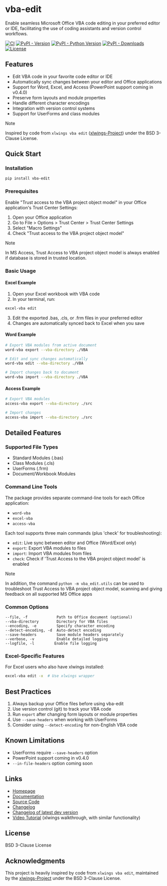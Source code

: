 # vba-edit

Enable seamless Microsoft Office VBA code editing in your preferred editor or IDE, facilitating the use of coding assistants and version control workflows.

[![CI](https://github.com/markuskiller/vba-edit/actions/workflows/test.yaml/badge.svg)](https://github.com/markuskiller/vba-edit/actions/workflows/test.yaml)
[![PyPI - Version](https://img.shields.io/pypi/v/vba-edit.svg)](https://pypi.org/project/vba-edit)
[![PyPI - Python Version](https://img.shields.io/pypi/pyversions/vba-edit.svg)](https://pypi.org/project/vba-edit)
[![PyPI - Downloads](https://img.shields.io/pypi/dm/vba-edit)](https://pypi.org/project/vba-edit)
[![License](https://img.shields.io/badge/License-BSD_3--Clause-blue.svg)](https://opensource.org/licenses/BSD-3-Clause)

## Features

- Edit VBA code in your favorite code editor or IDE
- Automatically sync changes between your editor and Office applications
- Support for Word, Excel, and Access (PowerPoint support coming in v0.4.0)
- Preserve form layouts and module properties
- Handle different character encodings
- Integration with version control systems
- Support for UserForms and class modules

> [!NOTE]
> Inspired by code from ``xlwings vba edit`` ([xlwings-Project](https://www.xlwings.org/)) under the BSD 3-Clause License.

## Quick Start

### Installation

```bash
pip install vba-edit
```

### Prerequisites

Enable "Trust access to the VBA project object model" in your Office application's Trust Center Settings:

1. Open your Office application
2. Go to File > Options > Trust Center > Trust Center Settings
3. Select "Macro Settings"
4. Check "Trust access to the VBA project object model"

> [!NOTE]
> In MS Access, Trust Access to VBA project object model is always enabled if database is stored in trusted location.

### Basic Usage

#### Excel Example

1. Open your Excel workbook with VBA code
2. In your terminal, run:

```bash
excel-vba edit
```

3. Edit the exported .bas, .cls, or .frm files in your preferred editor
4. Changes are automatically synced back to Excel when you save

#### Word Example

```bash
# Export VBA modules from active document
word-vba export --vba-directory ./VBA

# Edit and sync changes automatically
word-vba edit --vba-directory ./VBA

# Import changes back to document
word-vba import --vba-directory ./VBA
```

#### Access Example

```bash
# Export VBA modules
access-vba export --vba-directory ./src

# Import changes
access-vba import --vba-directory ./src
```

## Detailed Features

### Supported File Types

- Standard Modules (.bas)
- Class Modules (.cls)
- UserForms (.frm)
- Document/Workbook Modules

### Command Line Tools

The package provides separate command-line tools for each Office application:

- `word-vba`
- `excel-vba`
- `access-vba`

Each tool supports three main commands (plus 'check' for troubleshooting):

- `edit`: Live sync between editor and Office (Word/Excel only)
- `export`: Export VBA modules to files
- `import`: Import VBA modules from files
- `check`: Check if 'Trust Access to the VBA project object model' is enabled

> [!NOTE]
> In addition, the command `python -m vba_edit.utils` can be used to troubleshoot Trust Access to VBA project object model, 
> scanning and giving feedback on all supported MS Office apps

### Common Options

```text
--file, -f             Path to Office document (optional)
--vba-directory        Directory for VBA files
--encoding, -e         Specify character encoding
--detect-encoding, -d  Auto-detect encoding
--save-headers         Save module headers separately
--verbose, -v          Enable detailed logging
--logfile, -l         Enable file logging
```

### Excel-Specific Features

For Excel users who also have xlwings installed:

```bash
excel-vba edit -x  # Use xlwings wrapper
```

## Best Practices

1. Always backup your Office files before using vba-edit
2. Use version control (git) to track your VBA code
3. Run `export` after changing form layouts or module properties
4. Use `--save-headers` when working with UserForms
5. Consider using `--detect-encoding` for non-English VBA code

## Known Limitations

- UserForms require `--save-headers` option
- PowerPoint support coming in v0.4.0
- `--in-file-headers` option coming soon

## Links

- [Homepage](https://langui.ch/current-projects/vba-edit/)
- [Documentation](https://github.com/markuskiller/vba-edit/blob/main/README.md)
- [Source Code](https://github.com/markuskiller/vba-edit)
- [Changelog](https://github.com/markuskiller/vba-edit/blob/main/CHANGELOG.md)
- [Changelog of latest dev version](https://github.com/markuskiller/vba-edit/blob/dev/CHANGELOG.md)
- [Video Tutorial](https://www.youtube.com/watch?v=xoO-Fx0fTpM) (xlwings walkthrough, with similar functionality)

## License

BSD 3-Clause License

## Acknowledgments

This project is heavily inspired by code from `xlwings vba edit`, maintained by the [xlwings-Project](https://www.xlwings.org/) under the BSD 3-Clause License.
